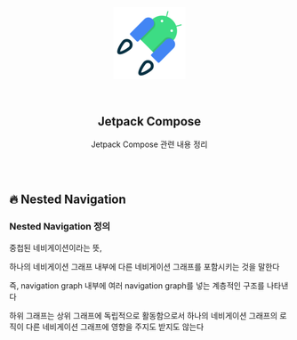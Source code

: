 <div align="center">
  <p>
    <img src="../README.assets/jetpack-hero.png">
  </p>
  <br>
  <h2>Jetpack Compose</h2>
  <p>Jetpack Compose 관련 내용 정리</p>
  <br>
  <br>
</div>




## 🔥 Nested Navigation

### Nested Navigation 정의

중첩된 네비게이션이라는 뜻,

하나의 네비게이션 그래프 내부에 다른 네비게이션 그래프를 포함시키는 것을 말한다

즉, navigation graph 내부에 여러 navigation graph를 넣는 계층적인 구조를 나타낸다

하위 그래프는 상위 그래프에 독립적으로 활동함으로서 하나의 네비게이션 그래프의 로직이 다른 네비게이션 그래프에 영향을 주지도 받지도 않는다

